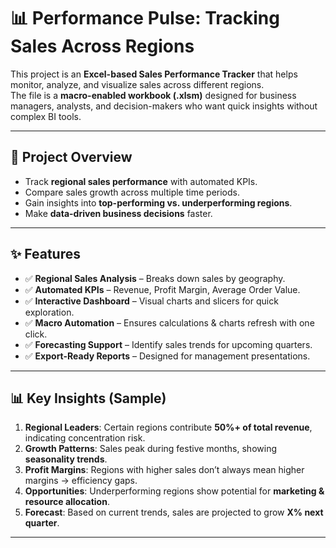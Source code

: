 # 📊 Performance Pulse: Tracking Sales Across Regions

This project is an **Excel-based Sales Performance Tracker** that helps monitor, analyze, and visualize sales across different regions.  
The file is a **macro-enabled workbook (.xlsm)** designed for business managers, analysts, and decision-makers who want quick insights without complex BI tools.

---

## 🚀 Project Overview
- Track **regional sales performance** with automated KPIs.
- Compare sales growth across multiple time periods.
- Gain insights into **top-performing vs. underperforming regions**.
- Make **data-driven business decisions** faster.

---

## ✨ Features
- ✅ **Regional Sales Analysis** – Breaks down sales by geography.  
- ✅ **Automated KPIs** – Revenue, Profit Margin, Average Order Value.  
- ✅ **Interactive Dashboard** – Visual charts and slicers for quick exploration.  
- ✅ **Macro Automation** – Ensures calculations & charts refresh with one click.  
- ✅ **Forecasting Support** – Identify sales trends for upcoming quarters.  
- ✅ **Export-Ready Reports** – Designed for management presentations.

---

## 📊 Key Insights (Sample)
1. **Regional Leaders**: Certain regions contribute **50%+ of total revenue**, indicating concentration risk.  
2. **Growth Patterns**: Sales peak during festive months, showing **seasonality trends**.  
3. **Profit Margins**: Regions with higher sales don’t always mean higher margins → efficiency gaps.  
4. **Opportunities**: Underperforming regions show potential for **marketing & resource allocation**.  
5. **Forecast**: Based on current trends, sales are projected to grow **X% next quarter**.  

---
